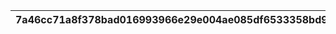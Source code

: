 |7a46cc71a8f378bad016993966e29e004ae085df6533358bd9dc76851b764304|5fd9790e8bbe02fde4848735546773ebb72147658fa19a3982dbb467615c2a60|dfc8915bc6b45ea7ba6df861c078aef6849a8312b8d1813ee11bf3fab0a04546|69515dca79b9fa2098246a9334d2a1c67d87c2e72fab477f0620687488d99a84|4993dddf63a6753a46b708206fccd21b9c36189c79f5914fca7bfc034a0e2864|e2768ad36b485f51a74ea5805213a35ee753c9af216aad1926d496e9cd878ccc|c5b45444f8ddfc546d2bfb73c118cde8e8bf71de2d05d096caf33e7ff72712bc|02bd9d4e6a40d377a49452bc729391c9e9ed0b1fef6221f80257ba61f1f0c184|fdd9d136a4c3e7dd2c109c9d3f57fddffabb0296b10449cf059d40813ad3c61a|
| --- | --- | --- | --- | --- | --- | --- | --- | --- |